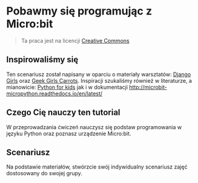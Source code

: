 # Pobawmy się programując z Micro:bit

> Ta praca jest na licencji [Creative Commons](https://creativecommons.org/licenses/by/3.0/pl/legalcode)

## Inspirowaliśmy się 
Ten scenariusz został napisany w oparciu o materiały warsztatów: [Django Girls](https://djangogirls.org/) oraz [Geek Girls Carrots]( http://geekgirlscarrots.org/). 
Inspiracji szukaliśmy również w literaturze, a mianowicie: [Python for kids](http://jasonrbriggs.com/python-for-kids/) jak i w dokumentacji http://microbit-micropython.readthedocs.io/en/latest/
## Czego Cię nauczy ten tutorial
W przeprowadzania ćwiczeń nauczysz się podstaw programowania w języku Python oraz poznasz urządzenie Micro:bit. 
## Scenariusz
Na podstawie materiałów, stwórzcie swój indywidualny scenariusz zajęć dostosowany do swojej grupy.
